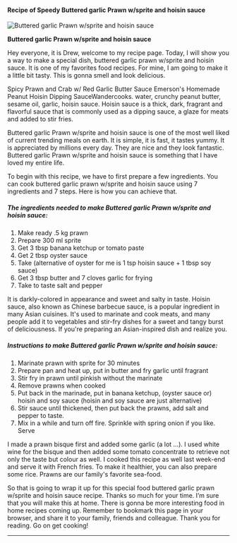             

#### Recipe of Speedy Buttered garlic Prawn w/sprite and hoisin sauce

![Buttered garlic Prawn w/sprite and hoisin sauce](https://img-global.cpcdn.com/recipes/1d1330c9d3cb4c79/751x532cq70/buttered-garlic-prawn-wsprite-and-hoisin-sauce-recipe-main-photo.jpg)

**Buttered garlic Prawn w/sprite and hoisin sauce**

Hey everyone, it is Drew, welcome to my recipe page. Today, I will show you a way to make a special dish, buttered garlic prawn w/sprite and hoisin sauce. It is one of my favorites food recipes. For mine, I am going to make it a little bit tasty. This is gonna smell and look delicious.

Spicy Prawn and Crab w/ Red Garlic Butter Sauce Emerson's Homemade Peanut Hoisin Dipping SauceWandercooks. water, crunchy peanut butter, sesame oil, garlic, hoisin sauce. Hoisin sauce is a thick, dark, fragrant and flavorful sauce that is commonly used as a dipping sauce, a glaze for meats and added to stir fries.

Buttered garlic Prawn w/sprite and hoisin sauce is one of the most well liked of current trending meals on earth. It is simple, it is fast, it tastes yummy. It is appreciated by millions every day. They are nice and they look fantastic. Buttered garlic Prawn w/sprite and hoisin sauce is something that I have loved my entire life.

To begin with this recipe, we have to first prepare a few ingredients. You can cook buttered garlic prawn w/sprite and hoisin sauce using 7 ingredients and 7 steps. Here is how you can achieve that.

##### The ingredients needed to make Buttered garlic Prawn w/sprite and hoisin sauce:

1.  Make ready .5 kg prawn
2.  Prepare 300 ml sprite
3.  Get 3 tbsp banana ketchup or tomato paste
4.  Get 2 tbsp oyster sauce
5.  Take (alternative of oyster for me is 1 tsp hoisin sauce + 1 tbsp soy sauce)
6.  Get 3 tbsp butter and 7 cloves garlic for frying
7.  Take to taste salt and pepper

It is darkly-colored in appearance and sweet and salty in taste. Hoisin sauce, also known as Chinese barbecue sauce, is a popular ingredient in many Asian cuisines. It's used to marinate and cook meats, and many people add it to vegetables and stir-fry dishes for a sweet and tangy burst of deliciousness. If you're preparing an Asian-inspired dish and realize you.

##### Instructions to make Buttered garlic Prawn w/sprite and hoisin sauce:

1.  Marinate prawn with sprite for 30 minutes
2.  Prepare pan and heat up, put in butter and fry garlic until fragrant
3.  Stir fry in prawn until pinkish without the marinate
4.  Remove prawns when cooked
5.  Put back in the marinade, put in banana ketchup, (oyster sauce or) hoisin and soy sauce (hoisin and soy sauce are just alternative)
6.  Stir sauce until thickened, then put back the prawns, add salt and pepper to taste.
7.  Mix in a while and turn off fire. Sprinkle with spring onion if you like. Serve

I made a prawn bisque first and added some garlic (a lot …). I used white wine for the bisque and then added some tomato concentrate to retrieve not only the taste but colour as well. I cooked this recipe as well last week-end and serve it with French fries. To make it healthier, you can also prepare some rice. Prawns are our family's favorite sea-food.

So that is going to wrap it up for this special food buttered garlic prawn w/sprite and hoisin sauce recipe. Thanks so much for your time. I’m sure that you will make this at home. There is gonna be more interesting food in home recipes coming up. Remember to bookmark this page in your browser, and share it to your family, friends and colleague. Thank you for reading. Go on get cooking!

* * *